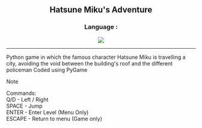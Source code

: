 <div align="center">
  <h2> Hatsune Miku's Adventure </h2>
</div>

<div align="center">
  <h3> Language : </h3>
  <a href="https://www.w3schools.com/python/default.asp"><img src="https://img.shields.io/badge/Python-FFD43B?style=for-the-badge&logo=python&logoColor=blue"></a>
</div> <hr>

Python game in which the famous character Hatsune Miku is travelling a city, avoiding the void between the building's roof and the different policeman
Coded using PyGame

>[!NOTE]
> Commands: <br>
> Q/D - Left / Right <br>
> SPACE - Jump <br>
> ENTER - Enter Level (Menu Only) <br>
> ESCAPE - Return to menu (Game only) <br>
